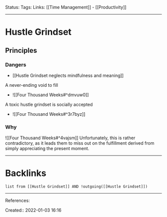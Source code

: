 Status: 
Tags: 
Links: [[Time Management]] - [[Productivity]]
___
# Hustle Grindset
## Principles
### Dangers
- [[Hustle Grindset neglects mindfulness and meaning]]

A never-ending void to fill
- ![[Four Thousand Weeks#^dmvuw0]]

A toxic hustle grindset is socially accepted
- ![[Four Thousand Weeks#^3r7byz]]
### Why
![[Four Thousand Weeks#^4vajsm]]
Unfortunately, this is rather contradictory, as it leads them to miss out on the fulfillment derived from simply appreciating the present moment.
___
# Backlinks
```dataview
list from [[Hustle Grindset]] AND !outgoing([[Hustle Grindset]])
```
___
References:

Created:: 2022-01-03 16:16
